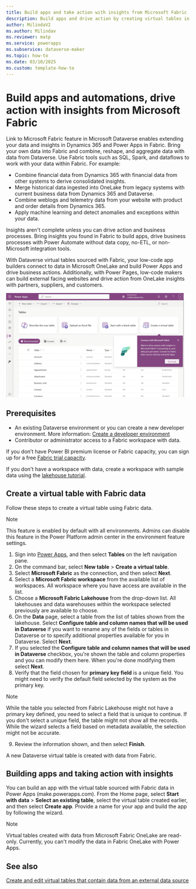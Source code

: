 ```yaml
---
title: Build apps and take action with insights from Microsoft Fabric
description: Build apps and drive action by creating virtual tables in Microsoft Dataverse with insights from Microsoft Fabric.
author: MilindaV2
ms.author: Milindav
ms.reviewer: matp
ms.service: powerapps
ms.subservice: dataverse-maker
ms.topic: how-to
ms.date: 03/10/2025
ms.custom: template-how-to
---
```

# Build apps and automations, drive action with insights from Microsoft Fabric 

Link to Microsoft Fabric feature in Microsoft Dataverse enables extending your data and insights in Dynamics 365 and Power Apps in Fabric. Bring your own data into Fabric and combine, reshape, and aggregate data with data from Dataverse. Use Fabric tools such as SQL, Spark, and dataflows to work with your data within Fabric. For example:

- Combine financial data from Dynamics 365 with financial data from other systems to derive consolidated insights.
- Merge historical data ingested into OneLake from legacy systems with current business data from Dynamics 365 and Dataverse.
- Combine weblogs and telemetry data from your website with product and order details from Dynamics 365.
- Apply machine learning and detect anomalies and exceptions within your data.

Insights aren't complete unless you can drive action and business processes. Bring insights you found in Fabric to build apps, drive business processes with Power Automate without data copy, no-ETL, or non-Microsoft integration tools.

With Dataverse virtual tables sourced with Fabric, your low-code app builders connect to data in Microsoft OneLake and build Power Apps and drive business actions. Additionally, with Power Pages, low-code makers can build external facing websites and drive action from OneLake insights with partners, suppliers, and customers.

![Virtual table with insights from Microsoft Fabric](media/Fabric/Fabric_to_App_GIF_demo.gif)

## Prerequisites

- An existing Dataverse environment or you can create a new developer environment. More information: [Create a developer environment](/power-platform/developer/create-developer-environment)
- Contributor or administrator access to a Fabric workspace with data.

If you don’t have Power BI premium license or Fabric capacity, you can sign up for a free [Fabric trial capacity](/fabric/get-started/fabric-trial).

If you don't have a workspace with data, create a workspace with sample data using the [lakehouse tutorial](/fabric/data-engineering/tutorial-build-lakehouse).

## Create a virtual table with Fabric data

Follow these steps to create a virtual table using Fabric data.

> [!NOTE]
>
> This feature is enabled by default with all environments. Admins can disable this feature in the Power Platform admin center in the environment feature settings. 

1. Sign into [Power Apps](https://make.powerapps.com), and then select **Tables** on the left navigation pane.
2. On the command bar, select **New table** > **Create a virtual table**.
3. Select **Microsoft Fabric** as the connection, and then select **Next**.
4. Select a **Microsoft Fabric workspace** from the available list of workspaces. All workspace where you have access are available in the list.
5. Choose a **Microsoft Fabric Lakehouse** from the drop-down list. All lakehouses and data warehouses within the workspace selected previously are available to choose.
6. On the **Data** page, select a table from the list of tables shown from the lakehouse. Select **Configure table and column names that will be used in Dataverse** if you want to rename any of the fields or tables in Dataverse or to specify additional properties available for you in Dataverse. Select **Next**.
7. If you selected the **Configure table and column names that will be used in Dataverse** checkbox, you're shown the table and column properties and you can modify them here. When you're done modifying them select **Next**.
8. Verify that the field chosen for **primary key field** is a unique field. You might need to verify the default field selected by the system as the primary key.

> [!NOTE]
>
> While the table you selected from Fabric Lakehouse might not have a primary key defined, you need to select a field that is unique to continue. If you don't select a unique field, the table might not show all the records. While the wizard selects a field based on metadata available, the selection might not be accurate.


9. Review the information shown, and then select **Finish**.

A new Dataverse virtual table is created with data from Fabric.

## Building apps and taking action with insights

You can build an app with the virtual table sourced with Fabric data in Power Apps (make.powerapps.com). From the Home page, select **Start with data** > **Select an existing table**, select the virtual table created earlier, and then select **Create app**. Provide a name for your app and build the app by following the wizard.

> [!NOTE]
>
> Virtual tables created with data from Microsoft Fabric OneLake are read-only. Currently, you can't modify the data in Fabric OneLake with Power Apps.

## See also

[Create and edit virtual tables that contain data from an external data source](create-edit-virtual-entities.md)
